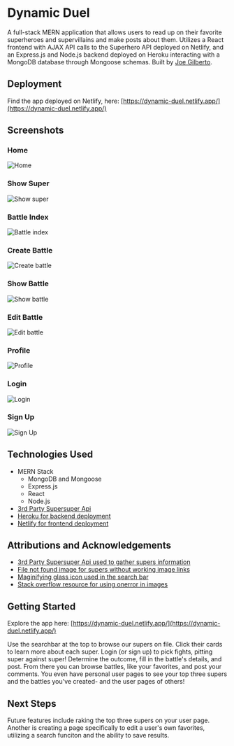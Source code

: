 # Dynamic Duel
A full-stack MERN application that allows users to read up on their favorite superheroes and supervillains and make posts about them.  Utilizes a React frontend with AJAX API calls to the Superhero API deployed on Netlify, and an Express.js and Node.js backend deployed on Heroku interacting with a MongoDB database through Mongoose schemas.  Built by [Joe Gilberto](https://joekgilberto.com/).

## Deployment
Find the app deployed on Netlify, here: [https://dynamic-duel.netlify.app/](https://dynamic-duel.netlify.app/)

## Screenshots
### Home
![Home](lib/assets/README/home.png)

### Show Super
![Show super](lib/assets/README/show-super.png)

### Battle Index
![Battle index](lib/assets/README/battle-index.png)

### Create Battle
![Create battle](lib/assets/README/create-battle.png)

### Show Battle
![Show battle](lib/assets/README/show-battle.png)

### Edit Battle
![Edit battle](lib/assets/README/edit-battle.png)

### Profile
![Profile](lib/assets/README/profile.png)

### Login
![Login](lib/assets/README/login.png)

### Sign Up
![Sign Up](lib/assets/README/sign-up.png)

## Technologies Used
- MERN Stack
    - MongoDB and Mongoose
    - Express.js
    - React
    - Node.js
- [3rd Party Supersuper Api](https://supersuperapi.com/)
- [Heroku for backend deployment](https://www.heroku.com/)
- [Netlify for frontend deployment](https://www.netlify.com/)

## Attributions and Acknowledgements
- [3rd Party Supersuper Api used to gather supers information](https://supersuperapi.com/)
- [File not found image for supers without working image links](https://commons.wikimedia.org/wiki/File:File-fav-dynamic-color.png)
- [Maginifying glass icon used in the search bar](https://commons.wikimedia.org/wiki/File:Search-icon.png)
- [Stack overflow resource for using onerror in images](https://stackoverflow.com/questions/34097560/react-js-replace-img-src-onerror)

## Getting Started
Explore the app here: [https://dynamic-duel.netlify.app/](https://dynamic-duel.netlify.app/)

Use the searchbar at the top to browse our supers on file.  Click their cards to learn more about each super.  Login (or sign up) to pick fights, pitting super against super!  Determine the outcome, fill in the battle's details, and post.  From there you can browse battles, like your favorites, and post your comments.  You even have personal user pages to see your top three supers and the battles you've created- and the user pages of others!



## Next Steps
Future features include raking the top three supers on your user page.  Another is creating a page specifically to edit a user's own favorites, utilizing a search funciton and the ability to save results.